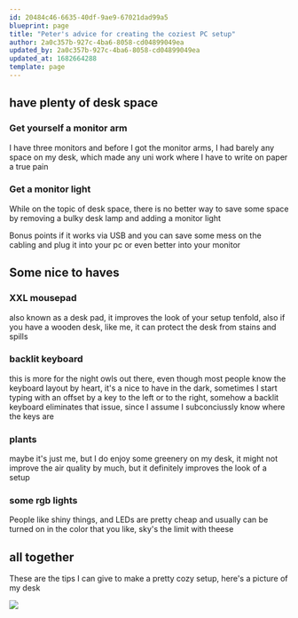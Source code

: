 ```yaml
---
id: 20484c46-6635-40df-9ae9-67021dad99a5
blueprint: page
title: "Peter's advice for creating the coziest PC setup"
author: 2a0c357b-927c-4ba6-8058-cd04899049ea
updated_by: 2a0c357b-927c-4ba6-8058-cd04899049ea
updated_at: 1682664288
template: page
---
```

## have plenty of desk space
### Get yourself a monitor arm
I have three monitors and before I got the monitor arms, I had barely any space on my desk, which made any uni work where I have to write on paper a true pain

### Get a monitor light
While on the topic of desk space, there is no better way to save some space by removing a bulky desk lamp and adding a monitor light

Bonus points if it works via USB and you can save some mess on the cabling and plug it into your pc or even better into your monitor

## Some nice to haves
### XXL mousepad
also known as a desk pad, it improves the look of your setup tenfold, also if you have a wooden desk, like me, it can protect the desk from stains and spills

### backlit keyboard
this is more for the night owls out there, even though most people know the keyboard layout by heart, it's a nice to have in the dark, sometimes I start typing with an offset by a key to the left or to the right, somehow a backlit keyboard eliminates that issue, since I assume I subconciussly know where the keys are

### plants
maybe it's just me, but I do enjoy some greenery on my desk, it might not improve the air quality by much, but it definitely improves the look of a setup

### some rgb lights
People like shiny things, and LEDs are pretty cheap and usually can be turned on in the color that you like, sky's the limit with theese

## all together
These are the tips I can give to make a pretty cozy setup, here's a picture of my desk

![](https://md3.imt.garkaklis.com/assets/untitled.jpeg)